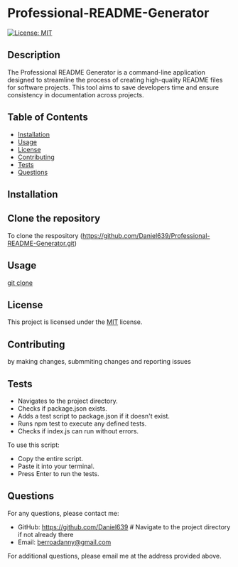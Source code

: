 # Professional-README-Generator

[![License: MIT](https://img.shields.io/badge/License-MIT-yellow.svg)](https://opensource.org/licenses/MIT)

## Description

The Professional README Generator is a command-line application designed to streamline the process of creating high-quality README files for software projects. This tool aims to save developers time and ensure consistency in documentation across projects.

## Table of Contents

- [Installation](#installation)
- [Usage](#usage)
- [License](#license)
- [Contributing](#contributing)
- [Tests](#tests)
- [Questions](#questions)

## Installation

## Clone the repository

To clone the respository (<https://github.com/Daniel639/Professional-README-Generator.git>)

## Usage

[git clone](https://github.com/Daniel639/professional-readme-generator.git)

## License

This project is licensed under the [MIT](https://opensource.org/licenses/MIT) license.

## Contributing

by making changes, submmiting changes and reporting  issues

## Tests

- Navigates to the project directory.
- Checks if package.json exists.
- Adds a test script to package.json if it doesn't exist.
- Runs npm test to execute any defined tests.
- Checks if index.js can run without errors.

To use this script:

- Copy the entire script.
- Paste it into your terminal.
- Press Enter to run the tests.

## Questions

For any questions, please contact me:

- GitHub: [<https://github.com/Daniel639>](https://github.com/Daniel639)    # Navigate to the project directory if not already there
- Email: [berroadanny@gmail.com](mailto:berroadanny@gmail.com)

For additional questions, please email me at the address provided above.

